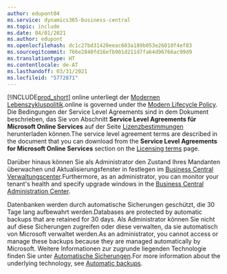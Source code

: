 ```yaml
---
author: edupont04
ms.service: dynamics365-business-central
ms.topic: include
ms.date: 04/01/2021
ms.author: edupont
ms.openlocfilehash: dc1c27bd31420eeac603a189b053e26010f4ef83
ms.sourcegitcommit: 766e2840fd16efb901d211d7fa64d96766ac99d9
ms.translationtype: HT
ms.contentlocale: de-AT
ms.lasthandoff: 03/31/2021
ms.locfileid: "5772871"
---
```

[!INCLUDE[prod_short](prod_short.md)] <span data-ttu-id="6be1c-101">online unterliegt der [Modernen Lebenszykluspolitik](https://support.microsoft.com/help/30881/modern-lifecycle-policy).</span><span class="sxs-lookup"><span data-stu-id="6be1c-101">online is governed under the [Modern Lifecycle Policy](https://support.microsoft.com/help/30881/modern-lifecycle-policy).</span></span> <span data-ttu-id="6be1c-102">Die Bedingungen der Service Level Agreements sind in dem Dokument beschrieben, das Sie von Abschnitt **Service Level Agreements für Microsoft Online Services** auf der Seite [Lizenzbestimmungen](https://www.microsoft.com/licensing/product-licensing/products) herunterladen können.</span><span class="sxs-lookup"><span data-stu-id="6be1c-102">The service level agreement terms are described in the document that you can download from the **Service Level Agreements for Microsoft Online Services** section on the [Licensing terms](https://www.microsoft.com/licensing/product-licensing/products) page.</span></span>  

<span data-ttu-id="6be1c-103">Darüber hinaus können Sie als Administrator den Zustand Ihres Mandanten überwachen und Aktualisierungsfenster in festlegen im [Business Central Verwaltungscenter](/dynamics365/business-central/dev-itpro/administration/tenant-admin-center).</span><span class="sxs-lookup"><span data-stu-id="6be1c-103">Furthermore, as an administrator, you can monitor your tenant's health and specify upgrade windows in the [Business Central Administration Center](/dynamics365/business-central/dev-itpro/administration/tenant-admin-center).</span></span>  

<span data-ttu-id="6be1c-104">Datenbanken werden durch automatische Sicherungen geschützt, die 30 Tage lang aufbewahrt werden.</span><span class="sxs-lookup"><span data-stu-id="6be1c-104">Databases are protected by automatic backups that are retained for 30 days.</span></span> <span data-ttu-id="6be1c-105">Als Administrator können Sie nicht auf diese Sicherungen zugreifen oder diese verwalten, da sie automatisch von Microsoft verwaltet werden.</span><span class="sxs-lookup"><span data-stu-id="6be1c-105">As an administrator, you cannot access or manage these backups because they are managed automatically by Microsoft.</span></span> <span data-ttu-id="6be1c-106">Weitere Informationen zur zugrunde liegenden Technologie finden Sie unter [Automatische Sicherungen](/azure/sql-database/sql-database-automated-backups).</span><span class="sxs-lookup"><span data-stu-id="6be1c-106">For more information about the underlying technology, see [Automatic backups](/azure/sql-database/sql-database-automated-backups).</span></span>  

